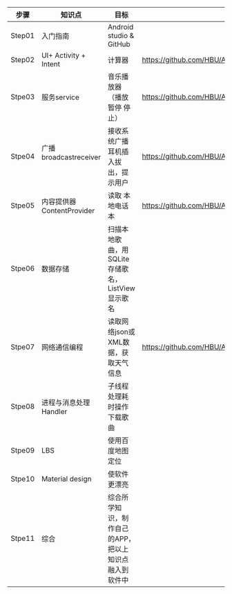 步骤 | 知识点 | 目标 | Demo
----- | ----- | ----- | -----
Step01 | 入门指南  | Android studio & GitHub
Step02 | UI+  Activity + Intent | 计算器 | https://github.com/HBU/AndroidLearning/tree/master/MyCalculator
Stpe03 | 服务service     | 音乐播放器（播放 暂停 停止） | https://github.com/HBU/AndroidLearning/tree/master/MusicPlayerSimple
Stpe04 | 广播broadcastreceiver     | 接收系统广播耳机插入拔出，提示用户 | https://github.com/HBU/AndroidLearning/tree/master/BroadcastOfSystem
Stpe05 | 内容提供器ContentProvider | 读取 本地电话本 | https://github.com/HBU/AndroidLearning/tree/master/ContactsTest
Stpe06 | 数据存储   | 扫描本地歌曲，用SQLite存储歌名，ListView显示歌名 | 
Stpe07 | 网络通信编程 | 读取网络json或XML数据，获取天气信息 | https://github.com/HBU/AndroidLearning/tree/master/WeatherForecatDemo
Stpe08 | 进程与消息处理Handler | 子线程处理耗时操作 下载歌曲 | 
Stpe09 | LBS      | 使用百度地图定位 | 
Stpe10 | Material design | 使软件更漂亮 | 
Stpe11 | 综合 | 综合所学知识，制作自己的APP，把以上知识点融入到软件中
